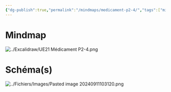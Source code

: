 ```yaml
---
{"dg-publish":true,"permalink":"/mindmaps/medicament-p2-4/","tags":["mindmaps"],"noteIcon":""}
---
```


# Mindmap

 ![../Excalidraw/UE21 Médicament P2-4.png](/img/user/Excalidraw/UE21%20M%C3%A9dicament%20P2-4.png)

# Schéma(s)
![../Fichiers/Images/Pasted image 20240911103120.png](/img/user/Fichiers/Images/Pasted%20image%2020240911103120.png)